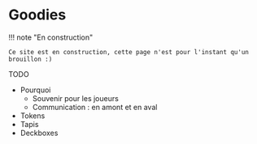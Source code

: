 # Goodies

!!! note "En construction"

    Ce site est en construction, cette page n'est pour l'instant qu'un brouillon :)

TODO

- Pourquoi
    - Souvenir pour les joueurs
    - Communication : en amont et en aval
- Tokens
- Tapis
- Deckboxes

